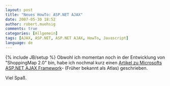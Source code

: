 ```yaml
---
layout: post
title: "Neues HowTo: ASP.NET AJAX"
date: 2007-05-30 18:52
author: robert.muehsig
comments: true
categories: [Allgemein]
tags: [AJAX, ASP.NET, ASP.NET AJAX, HowTo, Javascript]
language: de
---
```

{% include JB/setup %}
Obwohl ich momentan noch in der Entwicklung von "ShoppingMap 2.0" bin, habe ich nochmal kurz einen <a href="{{BASE_PATH}}/?page_id=26" title="HowTo: Microsoft ASP.NET AJAX (Grundlagen)">Artikel zu Microsofts ASP.NET AJAX Framework</a>- (Früher bekannt als Atlas) geschrieben.

Viel Spaß.
